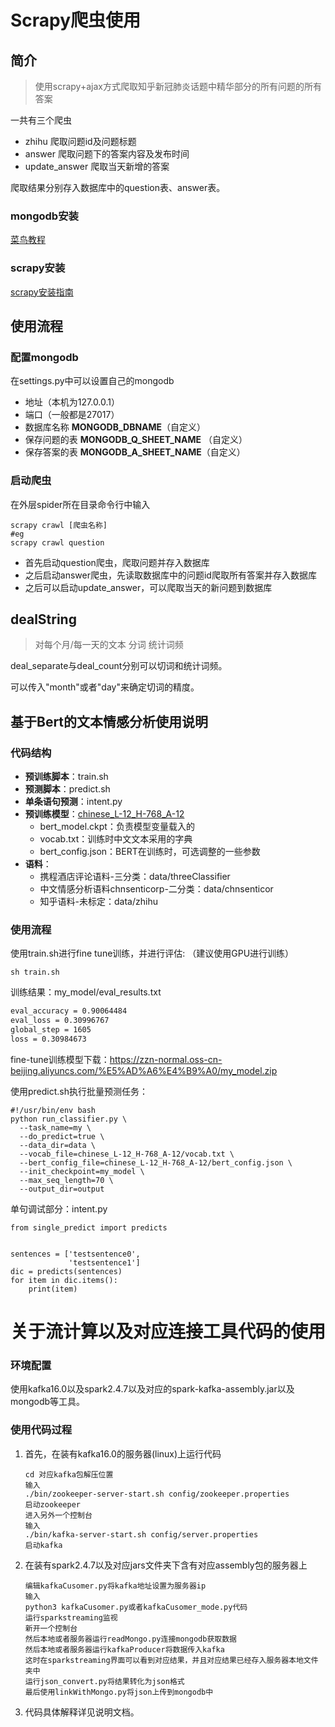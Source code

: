 # Scrapy爬虫使用

## 简介

> 使用scrapy+ajax方式爬取知乎新冠肺炎话题中精华部分的所有问题的所有答案

一共有三个爬虫

- zhihu  爬取问题id及问题标题
- answer 爬取问题下的答案内容及发布时间
- update_answer 爬取当天新增的答案

爬取结果分别存入数据库中的question表、answer表。

### mongodb安装

 [菜鸟教程](https://www.runoob.com/mongodb/mongodb-tutorial.html)

### scrapy安装

[scrapy安装指南](https://scrapy-chs.readthedocs.io/zh_CN/0.24/intro/install.html)

## 使用流程

### 配置mongodb

在settings.py中可以设置自己的mongodb

- 地址（本机为127.0.0.1）
- 端口（一般都是27017）
- 数据库名称 **MONGODB_DBNAME**（自定义）
- 保存问题的表  **MONGODB_Q_SHEET_NAME** （自定义）
- 保存答案的表   **MONGODB_A_SHEET_NAME**（自定义）

### 启动爬虫

在外层spider所在目录命令行中输入

~~~shell
scrapy crawl [爬虫名称]
#eg
scrapy crawl question
~~~

- 首先启动question爬虫，爬取问题并存入数据库
- 之后启动answer爬虫，先读取数据库中的问题id爬取所有答案并存入数据库
- 之后可以启动update_answer，可以爬取当天的新问题到数据库

## dealString

> 对每个月/每一天的文本 分词 统计词频

deal_separate与deal_count分别可以切词和统计词频。

可以传入"month"或者"day"来确定切词的精度。

## 基于Bert的文本情感分析使用说明

### 代码结构

- **预训练脚本**：train.sh
- **预测脚本**：predict.sh
- **单条语句预测**：intent.py
- **预训练模型**：[chinese_L-12_H-768_A-12](https://storage.googleapis.com/bert_models/2018_11_03/chinese_L-12_H-768_A-12.zip)
  - bert_model.ckpt：负责模型变量载入的
  - vocab.txt：训练时中文文本采用的字典
  - bert_config.json：BERT在训练时，可选调整的一些参数
- **语料**：
  - 携程酒店评论语料-三分类：data/threeClassifier
  - 中文情感分析语料chnsenticorp-二分类：data/chnsenticor
  - 知乎语料-未标定：data/zhihu

### 使用流程

使用train.sh进行fine tune训练，并进行评估:
（建议使用GPU进行训练）

```shell
sh train.sh
```

训练结果：my_model/eval_results.txt

```reStructuredText
eval_accuracy = 0.90064484
eval_loss = 0.30996767
global_step = 1605
loss = 0.30984673
```

fine-tune训练模型下载：https://zzn-normal.oss-cn-beijing.aliyuncs.com/%E5%AD%A6%E4%B9%A0/my_model.zip

使用predict.sh执行批量预测任务：

```shell
#!/usr/bin/env bash
python run_classifier.py \
  --task_name=my \
  --do_predict=true \
  --data_dir=data \
  --vocab_file=chinese_L-12_H-768_A-12/vocab.txt \
  --bert_config_file=chinese_L-12_H-768_A-12/bert_config.json \
  --init_checkpoint=my_model \
  --max_seq_length=70 \
  --output_dir=output
```

单句调试部分：intent.py

```
from single_predict import predicts


sentences = ['testsentence0',
             'testsentence1']
dic = predicts(sentences)
for item in dic.items():
    print(item)
```

# 关于流计算以及对应连接工具代码的使用

### 环境配置

使用kafka16.0以及spark2.4.7以及对应的spark-kafka-assembly.jar以及mongodb等工具。

### 使用代码过程

1. 首先，在装有kafka16.0的服务器(linux)上运行代码

   ```shell
   cd 对应kafka包解压位置
   输入 
   ./bin/zookeeper-server-start.sh config/zookeeper.properties
   启动zookeeper
   进入另外一个控制台
   输入
   ./bin/kafka-server-start.sh config/server.properties
   启动kafka
   ```

2. 在装有spark2.4.7以及对应jars文件夹下含有对应assembly包的服务器上

   ```shell
   编辑kafkaCusomer.py将kafka地址设置为服务器ip
   输入
   python3 kafkaCusomer.py或者kafkaCusomer_mode.py代码
   运行sparkstreaming监视
   新开一个控制台
   然后本地或者服务器运行readMongo.py连接mongodb获取数据
   然后本地或者服务器运行kafkaProducer将数据传入kafka
   这时在sparkstreaming界面可以看到对应结果，并且对应结果已经存入服务器本地文件夹中
   运行json_convert.py将结果转化为json格式
   最后使用linkWithMongo.py将json上传到mongodb中
   ```

3. 代码具体解释详见说明文档。
